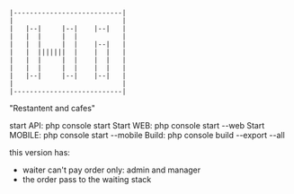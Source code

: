 
    |---------------------------|
    |                           |
    |   |--|     |--|    |--|   |
    |   |  |     |  |           |
    |   |  |     |  |    |--|   |
    |   |  |||||||  |    |  |   |
    |   |  |     |  |    |  |   |
    |   |  |     |  |    |  |   |
    |   |--|     |--|    |--|   |
    |                           |
    |---------------------------|

"Restantent and cafes"

start API: php console start
Start WEB: php console start --web
Start MOBILE: php console start --mobile 
Build: php console build --export --all

this version has: 
* waiter can't pay order only: admin and manager
* the order pass to the waiting stack